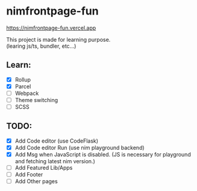 # nimfrontpage-fun

https://nimfrontpage-fun.vercel.app

This project is made for learning purpose.  
(learing js/ts, bundler, etc...)

## Learn:

- [x] Rollup
- [x] Parcel
- [ ] Webpack
- [ ] Theme switching
- [ ] SCSS

## TODO:

- [x] Add Code editor (use CodeFlask)
- [x] Add Code editor Run (use nim playground backend)
- [x] Add Msg when JavaScript is disabled. (JS is necessary for playground and fetching latest nim version.)
- [ ] Add Featured Lib/Apps
- [ ] Add Footer
- [ ] Add Other pages

